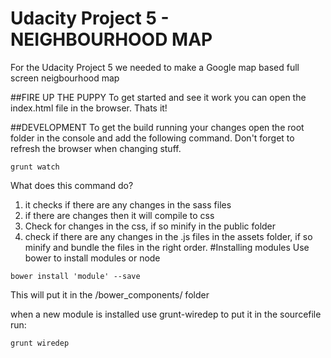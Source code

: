 # Udacity Project 5 - NEIGHBOURHOOD MAP

For the Udacity Project 5 we needed to make a Google map based full screen neigbourhood map 

##FIRE UP THE PUPPY
To get started and see it work you can open the index.html file in the browser. Thats it!


##DEVELOPMENT
To get the build running your changes open the root folder in the console and add the following command. Don't forget to refresh the browser when changing stuff. 
```
grunt watch

```
What does this command do?

1. it checks if there are any changes in the sass files
2. if there are changes then it will compile to css
3. Check for changes in the css, if so minify in the public folder
4. check if there are any changes in the .js files in the assets folder, if so minify and bundle the files in the right order. 
#Installing modules
Use bower to install modules or node
```
bower install 'module' --save
```
This will put it in the /bower_components/ folder

when a new module is installed use grunt-wiredep to put it in the sourcefile
run:
```
grunt wiredep
```


